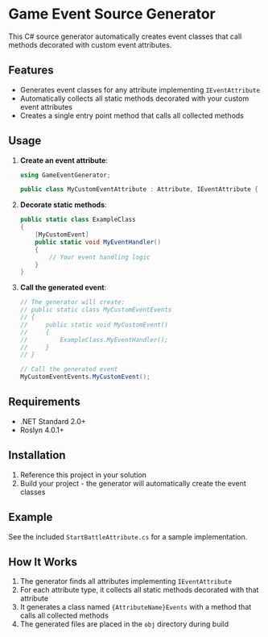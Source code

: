 # Game Event Source Generator

This C# source generator automatically creates event classes that call methods decorated with custom event attributes.

## Features

- Generates event classes for any attribute implementing `IEventAttribute`
- Automatically collects all static methods decorated with your custom event attributes
- Creates a single entry point method that calls all collected methods

## Usage

1. **Create an event attribute**:
   ```csharp
   using GameEventGenerator;

   public class MyCustomEventAttribute : Attribute, IEventAttribute { }
   ```

2. **Decorate static methods**:
   ```csharp
   public static class ExampleClass
   {
       [MyCustomEvent]
       public static void MyEventHandler()
       {
           // Your event handling logic
       }
   }
   ```

3. **Call the generated event**:
   ```csharp
   // The generator will create:
   // public static class MyCustomEventEvents
   // {
   //     public static void MyCustomEvent()
   //     {
   //         ExampleClass.MyEventHandler();
   //     }
   // }

   // Call the generated event
   MyCustomEventEvents.MyCustomEvent();
   ```

## Requirements

- .NET Standard 2.0+
- Roslyn 4.0.1+

## Installation

1. Reference this project in your solution
2. Build your project - the generator will automatically create the event classes

## Example

See the included `StartBattleAttribute.cs` for a sample implementation.

## How It Works

1. The generator finds all attributes implementing `IEventAttribute`
2. For each attribute type, it collects all static methods decorated with that attribute
3. It generates a class named `{AttributeName}Events` with a method that calls all collected methods
4. The generated files are placed in the `obj` directory during build

